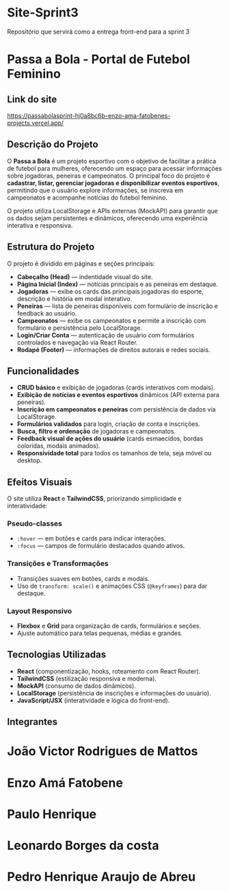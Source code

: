 # Site-Sprint3
Repositório que servirá como a entrega front-end para a sprint 3
# Passa a Bola - Portal de Futebol Feminino  

## Link do site
https://passabolasprint-hj0a8bc6b-enzo-ama-fatobenes-projects.vercel.app/  

## Descrição do Projeto  
O **Passa a Bola** é um projeto esportivo com o objetivo de facilitar a prática de futebol para mulheres, oferecendo um espaço para acessar informações sobre jogadoras, peneiras e campeonatos. O principal foco do projeto é **cadastrar, listar, gerenciar jogadoras e disponibilizar eventos esportivos**, permitindo que o usuário explore informações, se inscreva em campeonatos e acompanhe notícias do futebol feminino.  

O projeto utiliza LocalStorage e APIs externas (MockAPI) para garantir que os dados sejam persistentes e dinâmicos, oferecendo uma experiência interativa e responsiva.  

## Estrutura do Projeto  
O projeto é dividido em páginas e seções principais:  

* **Cabeçalho (Head)** — indentidade visual do site. 
* **Página Inicial (Index)** — notícias principais e as peneiras em destaque.
* **Jogadoras** — exibe os cards das principais jogadoras do esporte, descrição e história em modal interativo.
* **Peneiras** — lista de peneiras disponíveis com formulário de inscrição e feedback ao usuário.  
* **Campeonatos** — exibe os campeonatos e permite a inscrição com formulário e persistência pelo LocalStorage.  
* **Login/Criar Conta** — autenticação de usuário com formulários controlados e navegação via React Router.  
* **Rodapé (Footer)** — informações de direitos autorais e redes sociais.  

## Funcionalidades  
- **CRUD básico** e exibição de jogadoras (cards interativos com modais).  
- **Exibição de notícias e eventos esportivos** dinâmicos (API externa para peneiras).  
- **Inscrição em campeonatos e peneiras** com persistência de dados via LocalStorage.  
- **Formulários validados** para login, criação de conta e inscrições.  
- **Busca, filtro e ordenação** de jogadoras e campeonatos.  
- **Feedback visual de ações do usuário** (cards esmaecidos, bordas coloridas, modais animados).  
- **Responsividade total** para todos os tamanhos de tela, seja móvel ou desktop.  

## Efeitos Visuais  
O site utiliza **React** e **TailwindCSS**, priorizando simplicidade e interatividade:  

### Pseudo-classes  
- `:hover` — em botões e cards para indicar interações.  
- `:focus` — campos de formulário destacados quando ativos.  

### Transições e Transformações  
- Transições suaves em botões, cards e modais.  
- Uso de `transform: scale()` e animações CSS (`@keyframes`) para dar destaque.  

### Layout Responsivo  
- **Flexbox** e **Grid** para organização de cards, formulários e seções.  
- Ajuste automático para telas pequenas, médias e grandes.  

## Tecnologias Utilizadas  
- **React** (componentização, hooks, roteamento com React Router).  
- **TailwindCSS** (estilização responsiva e moderna).  
- **MockAPI** (consumo de dados dinâmicos).  
- **LocalStorage** (persistência de inscrições e informações do usuário).  
- **JavaScript/JSX** (interatividade e lógica do front-end).  

## Integrantes
# João Victor Rodrigues de Mattos
# Enzo Amá Fatobene
# Paulo Henrique 
# Leonardo Borges da costa
# Pedro Henrique Araujo de Abreu

